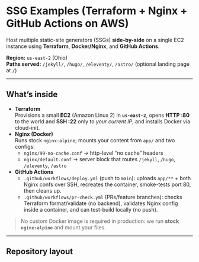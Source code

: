 # SSG Examples (Terraform + Nginx + GitHub Actions on AWS)

Host multiple static-site generators (SSGs) **side-by-side** on a single EC2 instance using **Terraform**, **Docker/Nginx**, and **GitHub Actions**.

**Region:** `us-east-2` (Ohio)  
**Paths served:** `/jekyll/`, `/hugo/`, `/eleventy/`, `/astro/` (optional landing page at `/`)

---

## What’s inside

- **Terraform**  
  Provisions a small **EC2** (Amazon Linux 2) in **`us-east-2`**, opens **HTTP :80** to the world and **SSH :22** only to *your current IP*, and installs Docker via cloud-init.
- **Nginx (Docker)**  
  Runs stock `nginx:alpine`; mounts your content from `app/` and two configs:
   - `nginx/99-no-cache.conf` → http-level “no cache” headers
   - `nginx/default.conf` → server block that routes `/jekyll`, `/hugo`, `/eleventy`, `/astro`
- **GitHub Actions**
   - `.github/workflows/deploy.yml` (push to `main`): uploads `app/**` + both Nginx confs over SSH, recreates the container, smoke-tests port 80, then cleans up.
   - `.github/workflows/pr-check.yml` (PRs/feature branches): checks Terraform format/validate (no backend), validates Nginx config inside a container, and can test-build locally (no push).

> No custom Docker image is required in production: we run **stock `nginx:alpine`** and mount your files.

---

## Repository layout

